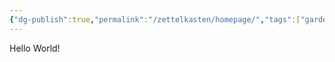 ```yaml
---
{"dg-publish":true,"permalink":"/zettelkasten/homepage/","tags":["gardenEntry"]}
---
```


Hello World!